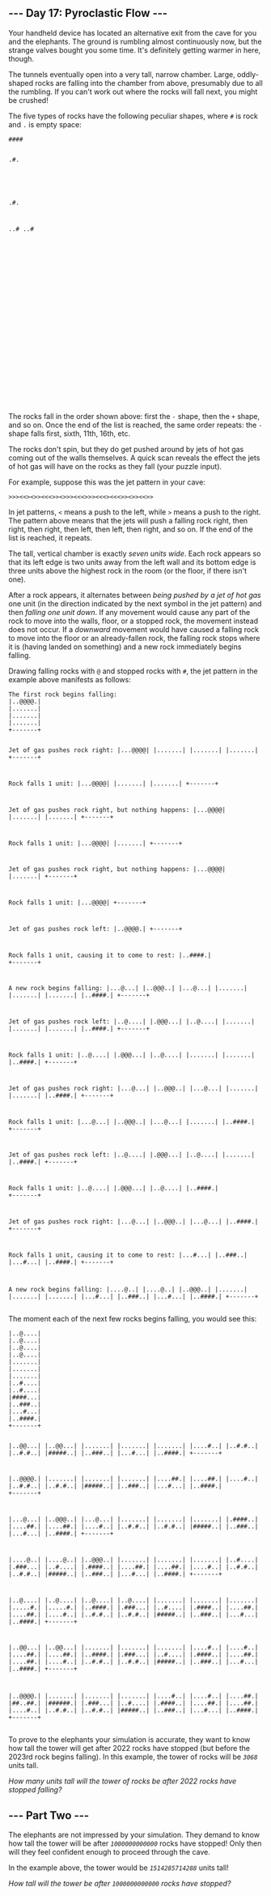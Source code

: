﻿<h2>--- Day 17: Pyroclastic Flow ---</h2><p>Your handheld device has located an alternative exit from the cave for you and the elephants.  The ground is rumbling almost continuously now, but the strange valves bought you some time. It's definitely getting warmer in here, though.</p>
<p>The tunnels eventually open into a very tall, narrow chamber. Large, oddly-shaped rocks are falling into the chamber from above, presumably due to all the rumbling. If you can't work out where the rocks will fall next, you might be <span title="I am the man who arranges the blocks / that descend upon me from up above!">crushed</span>!</p>
<p>The five types of rocks have the following peculiar shapes, where <code>#</code> is rock and <code>.</code> is empty space:</p>
<pre><code>####

.#.
###
.#.

..#
..#
###

#
#
#
#

##
##
</code></pre>
<p>The rocks fall in the order shown above: first the <code>-</code> shape, then the <code>+</code> shape, and so on. Once the end of the list is reached, the same order repeats: the <code>-</code> shape falls first, sixth, 11th, 16th, etc.</p>
<p>The rocks don't spin, but they do get pushed around by jets of hot gas coming out of the walls themselves. A quick scan reveals the effect the jets of hot gas will have on the rocks as they fall (your puzzle input).</p>
<p>For example, suppose this was the jet pattern in your cave:</p>
<pre><code>&gt;&gt;&gt;&lt;&lt;&gt;&lt;&gt;&gt;&lt;&lt;&lt;&gt;&gt;&lt;&gt;&gt;&gt;&lt;&lt;&lt;&gt;&gt;&gt;&lt;&lt;&lt;&gt;&lt;&lt;&lt;&gt;&gt;&lt;&gt;&gt;&lt;&lt;&gt;&gt;
</code></pre>
<p>In jet patterns, <code>&lt;</code> means a push to the left, while <code>&gt;</code> means a push to the right. The pattern above means that the jets will push a falling rock right, then right, then right, then left, then left, then right, and so on. If the end of the list is reached, it repeats.</p>
<p>The tall, vertical chamber is exactly <em>seven units wide</em>. Each rock appears so that its left edge is two units away from the left wall and its bottom edge is three units above the highest rock in the room (or the floor, if there isn't one).</p>
<p>After a rock appears, it alternates between <em>being pushed by a jet of hot gas</em> one unit (in the direction indicated by the next symbol in the jet pattern) and then <em>falling one unit down</em>. If any movement would cause any part of the rock to move into the walls, floor, or a stopped rock, the movement instead does not occur. If a <em>downward</em> movement would have caused a falling rock to move into the floor or an already-fallen rock, the falling rock stops where it is (having landed on something) and a new rock immediately begins falling.</p>
<p>Drawing falling rocks with <code>@</code> and stopped rocks with <code>#</code>, the jet pattern in the example above manifests as follows:</p>
<pre><code>The first rock begins falling:
|..@@@@.|
|.......|
|.......|
|.......|
+-------+

Jet of gas pushes rock right:
|...@@@@|
|.......|
|.......|
|.......|
+-------+

Rock falls 1 unit:
|...@@@@|
|.......|
|.......|
+-------+

Jet of gas pushes rock right, but nothing happens:
|...@@@@|
|.......|
|.......|
+-------+

Rock falls 1 unit:
|...@@@@|
|.......|
+-------+

Jet of gas pushes rock right, but nothing happens:
|...@@@@|
|.......|
+-------+

Rock falls 1 unit:
|...@@@@|
+-------+

Jet of gas pushes rock left:
|..@@@@.|
+-------+

Rock falls 1 unit, causing it to come to rest:
|..####.|
+-------+

A new rock begins falling:
|...@...|
|..@@@..|
|...@...|
|.......|
|.......|
|.......|
|..####.|
+-------+

Jet of gas pushes rock left:
|..@....|
|.@@@...|
|..@....|
|.......|
|.......|
|.......|
|..####.|
+-------+

Rock falls 1 unit:
|..@....|
|.@@@...|
|..@....|
|.......|
|.......|
|..####.|
+-------+

Jet of gas pushes rock right:
|...@...|
|..@@@..|
|...@...|
|.......|
|.......|
|..####.|
+-------+

Rock falls 1 unit:
|...@...|
|..@@@..|
|...@...|
|.......|
|..####.|
+-------+

Jet of gas pushes rock left:
|..@....|
|.@@@...|
|..@....|
|.......|
|..####.|
+-------+

Rock falls 1 unit:
|..@....|
|.@@@...|
|..@....|
|..####.|
+-------+

Jet of gas pushes rock right:
|...@...|
|..@@@..|
|...@...|
|..####.|
+-------+

Rock falls 1 unit, causing it to come to rest:
|...#...|
|..###..|
|...#...|
|..####.|
+-------+

A new rock begins falling:
|....@..|
|....@..|
|..@@@..|
|.......|
|.......|
|.......|
|...#...|
|..###..|
|...#...|
|..####.|
+-------+
</code></pre>
<p>The moment each of the next few rocks begins falling, you would see this:</p>
<pre><code>|..@....|
|..@....|
|..@....|
|..@....|
|.......|
|.......|
|.......|
|..#....|
|..#....|
|####...|
|..###..|
|...#...|
|..####.|
+-------+

|..@@...|
|..@@...|
|.......|
|.......|
|.......|
|....#..|
|..#.#..|
|..#.#..|
|#####..|
|..###..|
|...#...|
|..####.|
+-------+

|..@@@@.|
|.......|
|.......|
|.......|
|....##.|
|....##.|
|....#..|
|..#.#..|
|..#.#..|
|#####..|
|..###..|
|...#...|
|..####.|
+-------+

|...@...|
|..@@@..|
|...@...|
|.......|
|.......|
|.......|
|.####..|
|....##.|
|....##.|
|....#..|
|..#.#..|
|..#.#..|
|#####..|
|..###..|
|...#...|
|..####.|
+-------+

|....@..|
|....@..|
|..@@@..|
|.......|
|.......|
|.......|
|..#....|
|.###...|
|..#....|
|.####..|
|....##.|
|....##.|
|....#..|
|..#.#..|
|..#.#..|
|#####..|
|..###..|
|...#...|
|..####.|
+-------+

|..@....|
|..@....|
|..@....|
|..@....|
|.......|
|.......|
|.......|
|.....#.|
|.....#.|
|..####.|
|.###...|
|..#....|
|.####..|
|....##.|
|....##.|
|....#..|
|..#.#..|
|..#.#..|
|#####..|
|..###..|
|...#...|
|..####.|
+-------+

|..@@...|
|..@@...|
|.......|
|.......|
|.......|
|....#..|
|....#..|
|....##.|
|....##.|
|..####.|
|.###...|
|..#....|
|.####..|
|....##.|
|....##.|
|....#..|
|..#.#..|
|..#.#..|
|#####..|
|..###..|
|...#...|
|..####.|
+-------+

|..@@@@.|
|.......|
|.......|
|.......|
|....#..|
|....#..|
|....##.|
|##..##.|
|######.|
|.###...|
|..#....|
|.####..|
|....##.|
|....##.|
|....#..|
|..#.#..|
|..#.#..|
|#####..|
|..###..|
|...#...|
|..####.|
+-------+
</code></pre>
<p>To prove to the elephants your simulation is accurate, they want to know how tall the tower will get after 2022 rocks have stopped (but before the 2023rd rock begins falling). In this example, the tower of rocks will be <code><em>3068</em></code> units tall.</p>
<p><em>How many units tall will the tower of rocks be after 2022 rocks have stopped falling?</em></p>

<article class="day-desc"><h2 id="part2">--- Part Two ---</h2><p>The elephants are not impressed by your simulation. They demand to know how tall the tower will be after <code><em>1000000000000</em></code> rocks have stopped! Only then will they feel confident enough to proceed through the cave.</p>
<p>In the example above, the tower would be <code><em>1514285714288</em></code> units tall!</p>
<p><em>How tall will the tower be after <code>1000000000000</code> rocks have stopped?</em></p>
